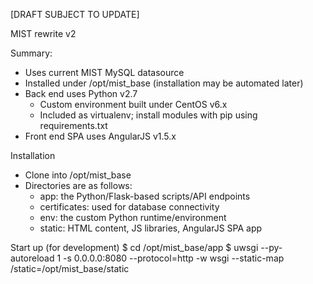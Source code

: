 [DRAFT SUBJECT TO UPDATE]

MIST rewrite v2

Summary:
 - Uses current MIST MySQL datasource
 - Installed under /opt/mist_base (installation may be automated later)
 - Back end uses Python v2.7
   - Custom environment built under CentOS v6.x
   - Included as virtualenv; install modules with pip using requirements.txt
 - Front end SPA uses AngularJS v1.5.x

Installation
 - Clone into /opt/mist_base
 - Directories are as follows:
   - app: the Python/Flask-based scripts/API endpoints
   - certificates: used for database connectivity
   - env: the custom Python runtime/environment
   - static: HTML content, JS libraries, AngularJS SPA app
 
Start up
 (for development)
 $ cd /opt/mist_base/app
 $ uwsgi --py-autoreload 1 -s 0.0.0.0:8080 --protocol=http -w wsgi --static-map /static=/opt/mist_base/static
 